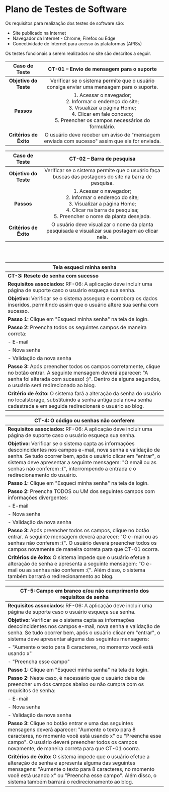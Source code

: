 # Plano de Testes de Software

Os requisitos para realização dos testes de software são:

- Site publicado na Internet
- Navegador da Internet - Chrome, Firefox ou Edge
- Conectividade de Internet para acesso às plataformas (APISs)

Os testes funcionais a serem realizados no site são descritos a seguir.

| **Caso de Teste** 	| **CT-01 – Envio de mensagem para o suporte** 	|
|:---:	|:---:	|
| **Objetivo do Teste** 	| Verificar se o sistema permite que o usuário consiga enviar uma mensagem para o suporte. 	|
| **Passos** 	| 1. Acessar o navegador; <br>2. Informar o endereço do site;<br>3. Visualizar a página Home;<br>4. Clicar em fale conosco;<br> 5. Preencher os campos necessários do formulário. 	|
| **Critérios de Êxito** 	| O usuário deve receber um aviso de "mensagem enviada com sucesso" assim que ela for enviada. |

| **Caso de Teste** 	| **CT-02 – Barra de pesquisa**	|
|:---:	|:---:	|
| **Objetivo do Teste** 	| Verificar se o sistema permite que o usuário faça buscas das postagens do site na barra de pesquisa. 	|
| **Passos** 	| 1. Acessar o navegador; <br>2. Informar o endereço do site;<br>3. Visualizar a página Home;<br>4. Clicar na barra de pesquisa;<br> 5. Preencher o nome da planta desejada. 	|
| **Critérios de Êxito** 	| O usuário deve visualizar o nome da planta pesquisada e visualizar sua postagem ao clicar nela. |

<br><br>

| **Tela esqueci minha senha**                                      |
|-----------------------------------------------------------------|
| **CT-3: Resete de senha com sucesso**                            |
| **Requisitos associados:** RF-06: A aplicação deve incluir uma página de suporte caso o usuário esqueça sua senha. |
| **Objetivo:** Verificar se o sistema assegura e corrobora os dados inseridos, permitindo assim que o usuário altere sua senha com sucesso. |
| **Passo 1:** Clique em "Esqueci minha senha" na tela de login.  |
| **Passo 2:** Preencha todos os seguintes campos de maneira correta: |
|   - E-mail                                                     |
|   - Nova senha                                                 |
|   - Validação da nova senha                                    |
| **Passo 3:** Após preencher todos os campos corretamente, clique no botão entrar. A seguinte mensagem deverá aparecer: "A senha foi alterada com sucesso! :)". Dentro de alguns segundos, o usuário será redirecionado ao blog. |
| **Critério de êxito:** O sistema fará a alteração da senha do usuário no localstorage, substituindo a senha antiga pela nova senha cadastrada e em seguida redirecionará o usuário ao blog. |

| **CT-4: O código ou senhas não conferem**                        |
|-----------------------------------------------------------------|
| **Requisitos associados:** RF-06: A aplicação deve incluir uma página de suporte caso o usuário esqueça sua senha. |
| **Objetivo:** Verificar se o sistema capta as informações descoincidentes nos campos e-mail, nova senha e validação de senha. Se tudo ocorrer bem, após o usuário clicar em "entrar", o sistema deve apresentar a seguinte mensagem: "O email ou as senhas não conferem :(", interrompendo a entrada e o redirecionamento do usuário. |
| **Passo 1:** Clique em "Esqueci minha senha" na tela de login.  |
| **Passo 2:** Preencha TODOS ou UM dos seguintes campos com informações divergentes: |
|   - E-mail                                                     |
|   - Nova senha                                                 |
|   - Validação da nova senha                                    |
| **Passo 3:** Após preencher todos os campos, clique no botão entrar. A seguinte mensagem deverá aparecer: "O e-mail ou as senhas não conferem :(". O usuário deverá preencher todos os campos novamente de maneira correta para que CT-01 ocorra. |
| **Critérios de êxito:** O sistema impede que o usuário efetue a alteração de senha e apresenta a seguinte mensagem: "O e-mail ou as senhas não conferem :(". Além disso, o sistema também barrará o redirecionamento ao blog. |

| **CT-5: Campo em branco e/ou não cumprimento dos requisitos de senha** |
|---------------------------------------------------------------------|
| **Requisitos associados:** RF-06: A aplicação deve incluir uma página de suporte caso o usuário esqueça sua senha. |
| **Objetivo:** Verificar se o sistema capta as informações descoincidentes nos campos e-mail, nova senha e validação de senha. Se tudo ocorrer bem, após o usuário clicar em "entrar", o sistema deve apresentar alguma das seguintes mensagens: |
|   - "Aumente o texto para 8 caracteres, no momento você está usando x" |
|   - "Preencha esse campo"                                      |
| **Passo 1:** Clique em "Esqueci minha senha" na tela de login.  |
| **Passo 2:** Neste caso, é necessário que o usuário deixe de preencher um dos campos abaixo ou não cumpra com os requisitos de senha: |
|   - E-mail                                                     |
|   - Nova senha                                                 |
|   - Validação da nova senha                                    |
| **Passo 3:** Clique no botão entrar e uma das seguintes mensagens deverá aparecer: "Aumente o texto para 8 caracteres, no momento você está usando x" ou "Preencha esse campo". O usuário deverá preencher todos os campos novamente, de maneira correta para que CT-01 ocorra. |
| **Critérios de êxito:** O sistema impede que o usuário efetue a alteração de senha e apresenta alguma das seguintes mensagens: "Aumente o texto para 8 caracteres, no momento você está usando x" ou "Preencha esse campo". Além disso, o sistema também barrará o redirecionamento ao blog. |
